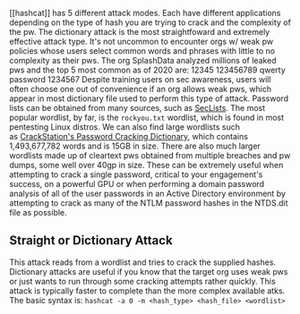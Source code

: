 [[hashcat]] has 5 different attack modes. Each have different applications depending on the type of hash you are trying to crack and the complexity of the pw. The dictionary attack is the most straightfoward and extremely effective attack type. 
It's not uncommon to encounter orgs w/ weak pw policies whose users select common words and phrases with little to no complexity as their pws.
The org SplashData analyzed millions of leaked pws and the top 5 most common as of 2020 are:
	12345
	123456789
	qwerty
	password
	1234567
Despite training users on sec awareness, users will often choose one out of convenience if an org allows weak pws, which appear in most dictionary file used to perform this type of attack. Password lists can be obtained from many sources, such as [SecLists](https://github.com/danielmiessler/SecLists/tree/master/Passwords). The most popular wordlist, by far, is the `rockyou.txt` wordlist, which is found in most pentesting Linux distros.
We can also find large wordlists such as [CrackStation's Password Cracking Dictionary](https://crackstation.net/crackstation-wordlist-password-cracking-dictionary.htm), which contains 1,493,677,782 words and is 15GB in size. There are also much larger wordlists made up of cleartext pws obtained from multiple breaches and pw dumps, some well over 40gp in size. These can be extremely useful when attempting to crack a single password, critical to your engagement's success, on a powerful GPU or when performing a domain password analysis of all of the user passwords in an Active Directory environment by attempting to crack as many of the NTLM password hashes in the NTDS.dit file as possible.
## Straight or Dictionary Attack
This attack reads from a wordlist and tries to crack the supplied hashes. Dictionary attacks are useful if you know that the target org uses weak pws or just wants to run through some cracking attempts rather quickly. This attack is typically faster to complete than the more complex available atks. The basic syntax is: `hashcat -a 0 -m <hash_type> <hash_file> <wordlist>`